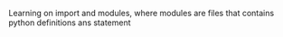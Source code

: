 Learning on import and modules, where modules are files that contains python definitions ans statement
